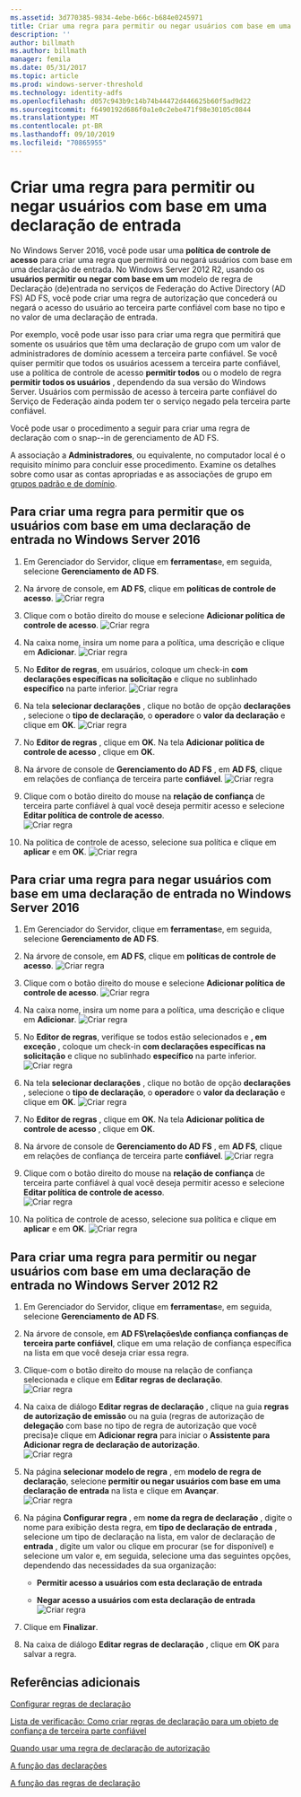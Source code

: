 ```yaml
---
ms.assetid: 3d770385-9834-4ebe-b66c-b684e0245971
title: Criar uma regra para permitir ou negar usuários com base em uma declaração de entrada
description: ''
author: billmath
ms.author: billmath
manager: femila
ms.date: 05/31/2017
ms.topic: article
ms.prod: windows-server-threshold
ms.technology: identity-adfs
ms.openlocfilehash: d057c943b9c14b74b44472d446625b60f5ad9d22
ms.sourcegitcommit: f6490192d686f0a1e0c2ebe471f98e30105c0844
ms.translationtype: MT
ms.contentlocale: pt-BR
ms.lasthandoff: 09/10/2019
ms.locfileid: "70865955"
---
```

# <a name="create-a-rule-to-permit-or-deny-users-based-on-an-incoming-claim"></a>Criar uma regra para permitir ou negar usuários com base em uma declaração de entrada 


No Windows Server 2016, você pode usar uma **política de controle de acesso** para criar uma regra que permitirá ou negará usuários com base em uma declaração de entrada.  No Windows Server 2012 R2, usando os **usuários permitir ou negar com base em um** modelo de regra de Declaração \(de\)entrada no serviços de Federação do Active Directory (AD FS) AD FS, você pode criar uma regra de autorização que concederá ou negará o acesso do usuário ao terceira parte confiável com base no tipo e no valor de uma declaração de entrada. 

Por exemplo, você pode usar isso para criar uma regra que permitirá que somente os usuários que têm uma declaração de grupo com um valor de administradores de domínio acessem a terceira parte confiável. Se você quiser permitir que todos os usuários acessem a terceira parte confiável, use a política de controle de acesso **permitir todos** ou o modelo de regra **permitir todos os usuários** , dependendo da sua versão do Windows Server. Usuários com permissão de acesso à terceira parte confiável do Serviço de Federação ainda podem ter o serviço negado pela terceira parte confiável.  
  
Você pode usar o procedimento a seguir para criar uma regra de declaração com o snap\--in de gerenciamento de AD FS.  
  
A associação a **Administradores**, ou equivalente, no computador local é o requisito mínimo para concluir esse procedimento.  Examine os detalhes sobre como usar as contas apropriadas e as associações de grupo em [grupos padrão e de domínio](https://go.microsoft.com/fwlink/?LinkId=83477).  

## <a name="to-create-a-rule-to-permit-users-based-on-an-incoming-claim-on-windows-server-2016"></a>Para criar uma regra para permitir que os usuários com base em uma declaração de entrada no Windows Server 2016
 
1.  Em Gerenciador do Servidor, clique em **ferramentas**e, em seguida, selecione **Gerenciamento de AD FS**.  
  
2.  Na árvore de console, em **AD FS**, clique em **políticas de controle de acesso**. 
![Criar regra](media/Create-a-Rule-to-Permit-or-Deny-Users-Based-on-an-Incoming-Claim/permitdeny3.PNG)

3. Clique com o botão direito do mouse e selecione **Adicionar política de controle de acesso**.
![Criar regra](media/Create-a-Rule-to-Permit-or-Deny-Users-Based-on-an-Incoming-Claim/permitdeny4.PNG)

4. Na caixa nome, insira um nome para a política, uma descrição e clique em **Adicionar**.
![Criar regra](media/Create-a-Rule-to-Permit-or-Deny-Users-Based-on-an-Incoming-Claim/permitdeny5.PNG)

5. No **Editor de regras**, em usuários, coloque um check-in **com declarações específicas na solicitação** e clique no sublinhado **específico** na parte inferior.
![Criar regra](media/Create-a-Rule-to-Permit-or-Deny-Users-Based-on-an-Incoming-Claim/permitdeny6.PNG)

6. Na tela **selecionar declarações** , clique no botão de opção **declarações** , selecione o **tipo de declaração**, o **operador**e o **valor da declaração** e clique em **OK**.
![Criar regra](media/Create-a-Rule-to-Permit-or-Deny-Users-Based-on-an-Incoming-Claim/permitdeny7.PNG)

7.  No **Editor de regras** , clique em **OK**.  Na tela **Adicionar política de controle de acesso** , clique em **OK**.

8. Na árvore de console de **Gerenciamento do AD FS** , em **AD FS**, clique em relações de confiança de terceira parte **confiável**. 
![Criar regra](media/Create-a-Rule-to-Pass-Through-or-Filter-an-Incoming-Claim/claimrule9.PNG)

9.  Clique com o botão direito do mouse na **relação de confiança** de terceira parte confiável à qual você deseja permitir acesso e selecione **Editar política de controle de acesso**.  
![Criar regra](media/Create-a-Rule-to-Permit-All-Users/permitall2.PNG)

10. Na política de controle de acesso, selecione sua política e clique em **aplicar** e em **OK**.
![Criar regra](media/Create-a-Rule-to-Permit-or-Deny-Users-Based-on-an-Incoming-Claim/permitdeny8.PNG)

## <a name="to-create-a-rule-to-deny-users-based-on-an-incoming-claim-on-windows-server-2016"></a>Para criar uma regra para negar usuários com base em uma declaração de entrada no Windows Server 2016
 
1.  Em Gerenciador do Servidor, clique em **ferramentas**e, em seguida, selecione **Gerenciamento de AD FS**.  
  
2.  Na árvore de console, em **AD FS**, clique em **políticas de controle de acesso**. 
![Criar regra](media/Create-a-Rule-to-Permit-or-Deny-Users-Based-on-an-Incoming-Claim/permitdeny3.PNG)

3. Clique com o botão direito do mouse e selecione **Adicionar política de controle de acesso**.
![Criar regra](media/Create-a-Rule-to-Permit-or-Deny-Users-Based-on-an-Incoming-Claim/permitdeny4.PNG)

4. Na caixa nome, insira um nome para a política, uma descrição e clique em **Adicionar**.
![Criar regra](media/Create-a-Rule-to-Permit-or-Deny-Users-Based-on-an-Incoming-Claim/permitdeny9.PNG)

5. No **Editor de regras**, verifique se todos estão selecionados e **, em exceção** , coloque um check-in **com declarações específicas na solicitação** e clique no sublinhado **específico** na parte inferior.
![Criar regra](media/Create-a-Rule-to-Permit-or-Deny-Users-Based-on-an-Incoming-Claim/permitdeny10.PNG)

6. Na tela **selecionar declarações** , clique no botão de opção **declarações** , selecione o **tipo de declaração**, o **operador**e o **valor da declaração** e clique em **OK**.
![Criar regra](media/Create-a-Rule-to-Permit-or-Deny-Users-Based-on-an-Incoming-Claim/permitdeny11.PNG)

7.  No **Editor de regras** , clique em **OK**.  Na tela **Adicionar política de controle de acesso** , clique em **OK**.

8. Na árvore de console de **Gerenciamento do AD FS** , em **AD FS**, clique em relações de confiança de terceira parte **confiável**. 
![Criar regra](media/Create-a-Rule-to-Pass-Through-or-Filter-an-Incoming-Claim/claimrule9.PNG)

9.  Clique com o botão direito do mouse na **relação de confiança** de terceira parte confiável à qual você deseja permitir acesso e selecione **Editar política de controle de acesso**.  
![Criar regra](media/Create-a-Rule-to-Permit-All-Users/permitall2.PNG)

10. Na política de controle de acesso, selecione sua política e clique em **aplicar** e em **OK**.
![Criar regra](media/Create-a-Rule-to-Permit-or-Deny-Users-Based-on-an-Incoming-Claim/permitdeny12.PNG)

  
## <a name="to-create-a-rule-to-permit-or-deny-users-based-on-an-incoming-claim-on-windows-server-2012-r2"></a>Para criar uma regra para permitir ou negar usuários com base em uma declaração de entrada no Windows Server 2012 R2
  
1.  Em Gerenciador do Servidor, clique em **ferramentas**e, em seguida, selecione **Gerenciamento de AD FS**.    
  
2.  Na árvore de console, em **AD FS\\relações\\de confiança confianças de terceira parte confiável**, clique em uma relação de confiança específica na lista em que você deseja criar essa regra.  
  
3.  Clique\-com o botão direito do mouse na relação de confiança selecionada e clique em **Editar regras de declaração**.  
![Criar regra](media/Create-a-Rule-to-Pass-Through-or-Filter-an-Incoming-Claim/claimrule6.PNG)   

4.  Na caixa de diálogo **Editar regras de declaração** , clique na guia **regras de autorização de emissão** ou na guia \(regras de autorização de **delegação** com base no tipo de regra de autorização que você precisa\)e clique em **Adicionar regra** para iniciar o **Assistente para Adicionar regra de declaração de autorização**.  
![Criar regra](media/Create-a-Rule-to-Permit-All-Users/permitall5.PNG)

5.  Na página **selecionar modelo de regra** , em **modelo de regra de declaração**, selecione **permitir ou negar usuários com base em uma declaração de entrada** na lista e clique em **Avançar**.  
![Criar regra](media/Create-a-Rule-to-Permit-or-Deny-Users-Based-on-an-Incoming-Claim/permitdeny1.PNG)

6.  Na página **Configurar regra** , em **nome da regra de declaração** , digite o nome para exibição desta regra, em **tipo de declaração de entrada** , selecione um tipo de declaração na lista, em valor de declaração de **entrada** , digite um valor ou clique em procurar \(se for disponível\) e selecione um valor e, em seguida, selecione uma das seguintes opções, dependendo das necessidades da sua organização:  
  
    -   **Permitir acesso a usuários com esta declaração de entrada**  
  
    -   **Negar acesso a usuários com esta declaração de entrada**  
![Criar regra](media/Create-a-Rule-to-Permit-or-Deny-Users-Based-on-an-Incoming-Claim/permitdeny2.PNG)  
7.  Clique em **Finalizar**.  
  
8.  Na caixa de diálogo **Editar regras de declaração** , clique em **OK** para salvar a regra.  

## <a name="additional-references"></a>Referências adicionais 
[Configurar regras de declaração](Configure-Claim-Rules.md)  
 
[Lista de verificação: Como criar regras de declaração para um objeto de confiança de terceira parte confiável](https://technet.microsoft.com/library/ee913578.aspx)  
  
[Quando usar uma regra de declaração de autorização](../../ad-fs/technical-reference/When-to-Use-an-Authorization-Claim-Rule.md)  

[A função das declarações](../../ad-fs/technical-reference/The-Role-of-Claims.md)  
  
[A função das regras de declaração](../../ad-fs/technical-reference/The-Role-of-Claim-Rules.md)  

